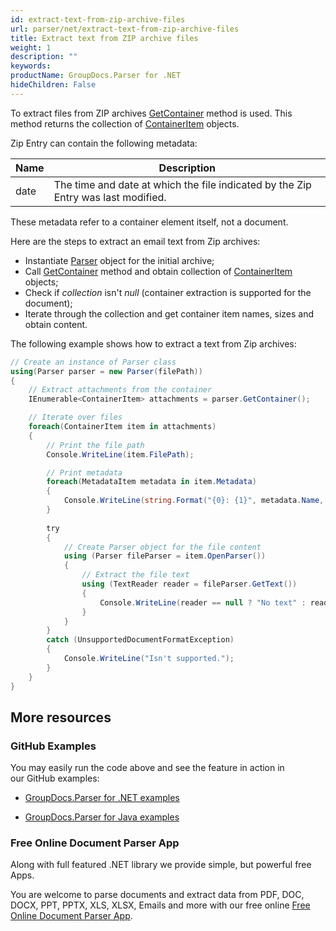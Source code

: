```yaml
---
id: extract-text-from-zip-archive-files
url: parser/net/extract-text-from-zip-archive-files
title: Extract text from ZIP archive files
weight: 1
description: ""
keywords: 
productName: GroupDocs.Parser for .NET
hideChildren: False
---
```

To extract files from ZIP archives [GetContainer](https://apireference.groupdocs.com/net/parser/groupdocs.parser/parser/methods/getcontainer) method is used. This method returns the collection of [ContainerItem](https://apireference.groupdocs.com/net/parser/groupdocs.parser.data/containeritem) objects.

Zip Entry can contain the following metadata:

| Name | Description |
| --- | --- |
| date | The time and date at which the file indicated by the Zip Entry was last modified. |

These metadata refer to a container element itself, not a document.

Here are the steps to extract an email text from Zip archives:

*   Instantiate [Parser](https://apireference.groupdocs.com/net/parser/groupdocs.parser/parser) object for the initial archive;
*   Call [GetContainer](https://apireference.groupdocs.com/net/parser/groupdocs.parser/parser/methods/getcontainer) method and obtain collection of [ContainerItem](https://apireference.groupdocs.com/net/parser/groupdocs.parser.data/containeritem) objects;
*   Check if *collection* isn't *null* (container extraction is supported for the document);
*   Iterate through the collection and get container item names, sizes and obtain content.

The following example shows how to extract a text from Zip archives:

```csharp
// Create an instance of Parser class
using(Parser parser = new Parser(filePath))
{
    // Extract attachments from the container
    IEnumerable<ContainerItem> attachments = parser.GetContainer();

    // Iterate over files
    foreach(ContainerItem item in attachments)
    {
		// Print the file path
		Console.WriteLine(item.FilePath);

        // Print metadata
        foreach(MetadataItem metadata in item.Metadata)
        {
            Console.WriteLine(string.Format("{0}: {1}", metadata.Name, metadata.Value));
        }
       
        try
        {
            // Create Parser object for the file content
            using (Parser fileParser = item.OpenParser())
            {
                // Extract the file text
                using (TextReader reader = fileParser.GetText())
                {
                    Console.WriteLine(reader == null ? "No text" : reader.ReadToEnd());
                }
            }
        }
        catch (UnsupportedDocumentFormatException)
        {
            Console.WriteLine("Isn't supported.");
        }
	}
}
```

## More resources

### GitHub Examples

You may easily run the code above and see the feature in action in our GitHub examples:

*   [GroupDocs.Parser for .NET examples](https://github.com/groupdocs-parser/GroupDocs.Parser-for-.NET)
    
*   [GroupDocs.Parser for Java examples](https://github.com/groupdocs-parser/GroupDocs.Parser-for-Java)
    

### Free Online Document Parser App

Along with full featured .NET library we provide simple, but powerful free Apps.

You are welcome to parse documents and extract data from PDF, DOC, DOCX, PPT, PPTX, XLS, XLSX, Emails and more with our free online [Free Online Document Parser App](https://products.groupdocs.app/parser).
